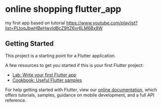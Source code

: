 # online shopping flutter_app 

my first app based on tutorial https://www.youtube.com/playlist?list=PLtoqJbwHBeHwvIdBcZ9ItZ6vr6LM6Bx8W

## Getting Started

This project is a starting point for a Flutter application.

A few resources to get you started if this is your first Flutter project:

- [Lab: Write your first Flutter app](https://flutter.dev/docs/get-started/codelab)
- [Cookbook: Useful Flutter samples](https://flutter.dev/docs/cookbook)

For help getting started with Flutter, view our
[online documentation](https://flutter.dev/docs), which offers tutorials,
samples, guidance on mobile development, and a full API reference.
